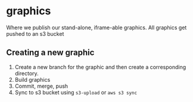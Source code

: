 # graphics
Where we publish our stand-alone, iframe-able graphics. All graphics get pushed to an s3 bucket 

## Creating a new graphic

1. Create a new branch for the graphic and then create a corresponding directory.
2. Build graphics
3. Commit, merge, push
4. Sync to s3 bucket using `s3-upload` or `aws s3 sync`

